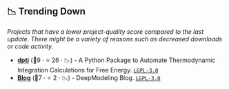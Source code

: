 ## 📉 Trending Down

_Projects that have a lower project-quality score compared to the last update. There might be a variety of reasons such as decreased downloads or code activity._

- <b><a href="https://github.com/deepmodeling/dpti">dpti</a></b> (🥉9 ·  ⭐ 26 · 📉) - A Python Package to Automate Thermodynamic Integration Calculations for Free Energy. <code><a href="http://bit.ly/37RvQcA">LGPL-3.0</a></code>
- <b><a href="https://github.com/deepmodeling/blog">Blog</a></b> (🥉7 ·  ⭐ 2 · 📉) - DeepModeling Blog. <code><a href="http://bit.ly/37RvQcA">LGPL-3.0</a></code>

